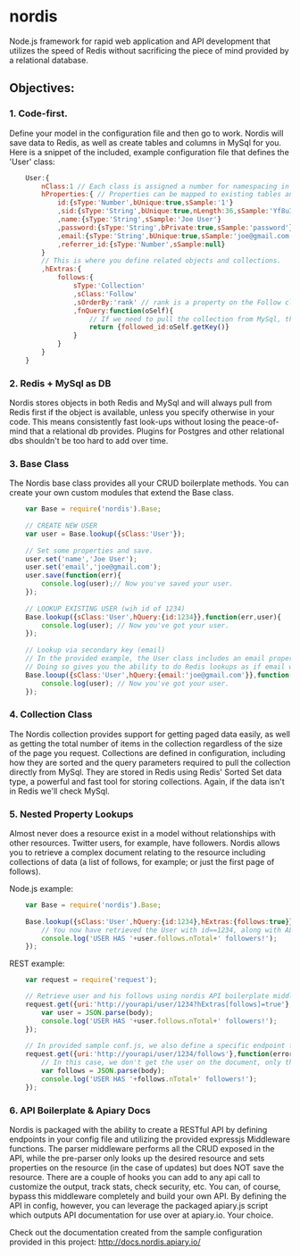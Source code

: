 nordis
=====

Node.js framework for rapid web application and API development that utilizes the speed of Redis without sacrificing the piece
of mind provided by a relational database.

Objectives:
-------------

### 1. Code-first.
Define your model in the configuration file and then go to work. Nordis will save data to Redis, as well as create tables and columns in MySql for you. Here is a snippet of the included, example configuration file that defines the 'User' class:

```Javascript
    User:{
        nClass:1 // Each class is assigned a number for namespacing in redis.
        hProperties:{ // Properties can be mapped to existing tables and columns, but this assumes a clean slate
            id:{sType:'Number',bUnique:true,sSample:'1'}
            ,sid:{sType:'String',bUnique:true,nLength:36,sSample:'Yf8uIoP'}
            ,name:{sType:'String',sSample:'Joe User'}
            ,password:{sType:'String',bPrivate:true,sSample:'password'}
            ,email:{sType:'String',bUnique:true,sSample:'joe@gmail.com'}
            ,referrer_id:{sType:'Number',sSample:null}
        }
        // This is where you define related objects and collections.
        ,hExtras:{
            follows:{
                sType:'Collection'
                ,sClass:'Follow'
                ,sOrderBy:'rank' // rank is a property on the Follow class, by which we sort the user.follows collection.
                ,fnQuery:function(oSelf){
                    // If we need to pull the collection from MySql, this returns the query bits needed to do so.
                    return {followed_id:oSelf.getKey()}
                }
            }
        }
    }
```

### 2. Redis + MySql as DB
Nordis stores objects in both Redis and MySql and will always pull from Redis first if the object is available, unless you specify otherwise in your code. This means consistently fast look-ups without losing the peace-of-mind that a relational db provides.  Plugins for Postgres and other relational dbs shouldn't be too hard to add over time.

### 3. Base Class
The Nordis base class provides all your CRUD boilerplate methods. You can create your own custom modules that extend the Base class. 

```Javascript
    var Base = require('nordis').Base;
    
    // CREATE NEW USER
    var user = Base.lookup({sClass:'User'});
    
    // Set some properties and save.
    user.set('name','Joe User');
    user.set('email','joe@gmail.com');
    user.save(function(err){
        console.log(user);// Now you've saved your user.
    });
    
    // LOOKUP EXISTING USER (wih id of 1234)
    Base.lookup({sClass:'User',hQuery:{id:1234}},function(err,user){
        console.log(user); // Now you've got your user.
    });
    
    // Lookup via secondary key (email)
    // In the provided example, the User class includes an email property that is marked as unique.
    // Doing so gives you the ability to do Redis lookups as if email was the primary key:
    Base.looup({sClass:'User',hQuery:{email:'joe@gmail.com'}},function(err,user){
        console.log(user); // Now you've got your user.
    });
```


### 4. Collection Class
The Nordis collection provides support for getting paged data easily, as well as getting the total number of items in the collection regardless of the size of the page you request. Collections are defined in configuration, including how they are sorted and the query parameters required to pull the collection directly from MySql. They are stored in Redis using Redis' Sorted Set data type, a powerful and fast tool for storing collections. Again, if the data isn't in Redis we'll check MySql.

### 5. Nested Property Lookups
Almost never does a resource exist in a model without relationships with other resources. Twitter users, for example, have followers. Nordis allows you to retrieve a complex document relating to the resource including collections of data (a list of follows, for example; or just the first page of follows).

Node.js example:
```Javascript
    var Base = require('nordis').Base;
    
    Base.lookup({sClass:'User',hQuery:{id:1234},hExtras:{follows:true}},function(err,user){
        // You now have retrieved the User with id==1234, along with ALL his follows.
        console.log('USER HAS '+user.follows.nTotal+' followers!');
    });
```

REST example:
```Javascript
    var request = require('request');

    // Retrieve user and his follows using nordis API boilerplate middleware.
    request.get({uri:'http://yourapi/user/1234?hExtras[follows]=true'},function(error, response, body){
        var user = JSON.parse(body);
        console.log('USER HAS '+user.follows.nTotal+' followers!');
    });
    
    // In provided sample conf.js, we also define a specific endpoint for getting user follows: 
    request.get({uri:'http://yourapi/user/1234/follows'},function(error, response, body){
        // In this case, we don't get the user on the document, only the collection of follows.
        var follows = JSON.parse(body);
        console.log('USER HAS '+follows.nTotal+' followers!');
    });
```

### 6. API Boilerplate & Apiary Docs 
Nordis is packaged with the ability to create a RESTful API by defining endpoints in your config file and utilizing the provided expressjs Middleware functions. The parser middleware performs all the CRUD exposed in the API, while the pre-parser only looks up the desired resource and sets properties on the resource (in the case of updates) but does NOT
save the resource. There are a couple of hooks you can add to any api call to customize the output, track stats, check security, etc. You can, of course, bypass this middleware completely and build your own API. By defining the API in config, however, you can leverage the packaged apiary.js script which outputs API documentation for use over at apiary.io. Your choice.

Check out the documentation created from the sample configuration provided in this project: http://docs.nordis.apiary.io/





